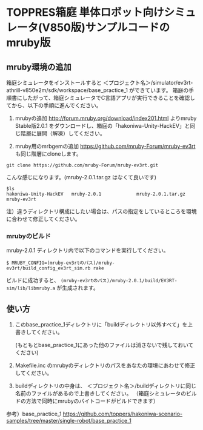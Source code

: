 # TOPPRES箱庭  単体ロボット向けシミュレータ(V850版)サンプルコードのmruby版

## mruby環境の追加
箱庭シミュレータをインストールすると
＜プロジェクト名＞/simulator/ev3rt-athrill-v850e2m/sdk/workspace/base_practice_1
ができています。
箱庭の手順書にしたがって、箱庭シミュレータでC言語アプリが実行できることを確認してから、以下の手順に進んでください。

1. mrubyの追加
http://forum.mruby.org/download/index201.html よりmruby Stable版2.0.1 をダウンロードし、箱庭の「hakoniwa-Unity-HackEV」と同じ階層に展開（解凍）してください。

2. mruby用のmrbgemの追加
   https://github.com/mruby-Forum/mruby-ev3rt も同じ階層にcloneします。

```
git clone https://github.com/mruby-Forum/mruby-ev3rt.git
```
こんな感じになります。(mruby-2.0.1.tar.gz はなくて良いです)

```
$ls
hakoniwa-Unity-HackEV   mruby-2.0.1             mruby-2.0.1.tar.gz      mruby-ev3rt
```

注）違うディレクトリ構成にしたい場合は、パスの指定をしているところを環境に合わせて修正してください。

### mrubyのビルド

mruby-2.0.1 ディレクトリ内で以下のコマンドを実行してください。

```
$ MRUBY_CONFIG=(mruby-ev3rtのパス)/mruby-ev3rt/build_config_ev3rt_sim.rb rake
```

ビルドに成功すると、 `(mruby-ev3rtのパス)/mruby-2.0.1/build/EV3RT-sim/lib/libmruby.a` が生成されます。


## 使い方

1. このbase_practice_1ディレクトリに「buildディレクトリ以外すべて」を上書きしてください。
   
   (もともとbase_practice_1にあった他のファイルは消さないで残しておいてください)
2. Makefile.inc のmrubyのディレクトリのパスをあなたの環境にあわせて修正してください。
3. buildディレクトリの中身は、
＜プロジェクト名＞/buildディレクトリに同じ名前のファイルがあるので上書きしてください。
（箱庭シミュレータのビルドの方法で同時にmrubyのバイトコードがビルドできます）

参考）base_practice_1
https://github.com/toppers/hakoniwa-scenario-samples/tree/master/single-robot/base_practice_1
